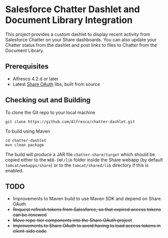 Salesforce Chatter Dashlet and Document Library Integration
==========================================

This project provides a custom dashlet to display recent activity from Salesforce Chatter on your Share dashboards. You can also update your Chatter status from the dashlet and post links to files to Chatter from the Document Library.

Prerequisites
-------------

* Alfresco 4.2.d or later
* Latest [Share OAuth](https://github.com/share-extras/share-oauth) libs, built from source

Checking out and Building
--------

To clone the Git repo to your local machine

    git clone https://github.com/Alfresco/chatter-dashlet.git

To build using Maven

	cd chatter-dashlet
    mvn clean package
    
The build will produce a JAR file `chatter-share/target` which should be copied either to the `WEB-INF/lib` folder inside the Share webapp (by default `tomcat/webapps/share`) or to the `tomcat/shared/lib` directory if this is enabled.

TODO
----

* Improvements to Maven build to use Maven SDK and depend on Share OAuth
* <strike>Request refresh tokens from Salesforce, so that expired access tokens can be renewed</strike>
* <strike>Move repo-tier components into the Share OAuth project</strike>
* <strike>Improvements to Share OAuth to avoid having to load access tokens in client-side code</strike>
